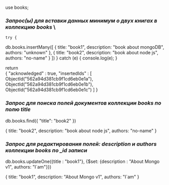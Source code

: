 use books;

### _Запрос(ы) для вставки данных минимум о двух книгах в коллекцию books_ \

    try {

db.books.insertMany([
{
title: "book1",
description: "book about mongoDB",
authors: "unknown"
},
{
title: "book2",
description: "book about node js",
authors: "no-name"
}
])
} catch (e) {
console.log(e);
}

return \
 {
"acknowledged" : true,
"insertedIds" : [
ObjectId("562a94d381cb9f1cd6eb0e1a"),
ObjectId("562a94d381cb9f1cd6eb0e1b"),
ObjectId("562a94d381cb9f1cd6eb0e1c")
]
}

### _Запрос для поиска полей документов коллекции books по полю title_

db.books.find({ "title": "book2" })

{
title: "book2",
description: "book about node js",
authors: "no-name"
}

### _Запрос для редактирования полей: description и authors коллекции books по \_id записи_

db.books.updateOne({title : "book1"}, {$set: {description : "About Mongo v1", authors: "I`am"}})

{
title: "book1",
description: "About Mongo v1",
authors: "I`am"
}
